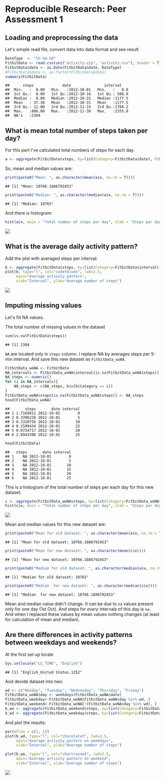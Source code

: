 # Reproducible Research: Peer Assessment 1


## Loading and preprocessing the data

Let's simple read file, convert data into data format  and see result.


```r
DateType  <- "%Y-%m-%d"
FitbitData <- read.csv(unz("activity.zip", "activity.csv"), header = T)
FitbitData$date <- as.Date(FitbitData$date, DateType)
#FitbitData$date <- as.factor(FitbitData$date)
summary(FitbitData)
```

```
##      steps             date               interval     
##  Min.   :  0.00   Min.   :2012-10-01   Min.   :   0.0  
##  1st Qu.:  0.00   1st Qu.:2012-10-16   1st Qu.: 588.8  
##  Median :  0.00   Median :2012-10-31   Median :1177.5  
##  Mean   : 37.38   Mean   :2012-10-31   Mean   :1177.5  
##  3rd Qu.: 12.00   3rd Qu.:2012-11-15   3rd Qu.:1766.2  
##  Max.   :806.00   Max.   :2012-11-30   Max.   :2355.0  
##  NA's   :2304
```


## What is mean total number of steps taken per day?

For this part I've calculated total numbers of steps for each day.

```r
a <- aggregate(FitbitData$steps, by=list(Category=FitbitData$date), FUN=sum)
```
So, mean and median values are:

```r
print(paste0("Mean: ", as.character(mean(a$x, na.rm = T))))
```

```
## [1] "Mean: 10766.1886792453"
```

```r
print(paste0("Median: ", as.character(median(a$x, na.rm = T))))
```

```
## [1] "Median: 10765"
```
And there is histogram:


```r
hist(a$x, main = "Total number of steps per day", xlab = "Steps per day", col = "cadetblue2")
```

![](PA1_template_files/figure-html/unnamed-chunk-4-1.png) 


## What is the average daily activity pattern?

Add the plot with averaged steps per interval:


```r
b <- aggregate(FitbitData$steps, by=list(Category=FitbitData$interval), FUN=mean, na.rm=TRUE)
plot(b, type="l", col="cadetblue4", lwd=2.5, 
     main="Average activity pattern", 
     xlab="Interval", ylab="Average number of steps")
```

![](PA1_template_files/figure-html/unnamed-chunk-5-1.png) 

## Imputing missing values
Let's fill NA values.

The total number of missing values in the dataset

```r
sum(is.na(FitbitData$steps))
```

```
## [1] 2304
```

```NA``` are located only in ```steps``` column. I replace NA by averages steps per 5-min interval. And save this new dataset as ```FitbitData_woNA```.



```r
FitbitData_woNA <- FitbitData
NA_intervals <- FitbitData_woNA$interval[is.na(FitbitData_woNA$steps)]
NA_steps <- numeric()
for (i in NA_intervals){
    NA_steps <- c(NA_steps, b$x[b$Category == i])
}
FitbitData_woNA$steps[is.na(FitbitData_woNA$steps)] <- NA_steps
head(FitbitData_woNA)
```

```
##       steps       date interval
## 1 1.7169811 2012-10-01        0
## 2 0.3396226 2012-10-01        5
## 3 0.1320755 2012-10-01       10
## 4 0.1509434 2012-10-01       15
## 5 0.0754717 2012-10-01       20
## 6 2.0943396 2012-10-01       25
```

```r
head(FitbitData)
```

```
##   steps       date interval
## 1    NA 2012-10-01        0
## 2    NA 2012-10-01        5
## 3    NA 2012-10-01       10
## 4    NA 2012-10-01       15
## 5    NA 2012-10-01       20
## 6    NA 2012-10-01       25
```
This is a histogram of the total number of steps per each day for this new dataset:


```r
c <- aggregate(FitbitData_woNA$steps, by=list(Category=FitbitData_woNA$date), FUN=sum)
hist(c$x, main = "Total number of steps per day", xlab = "Steps per day", col = "cadetblue2")
```

![](PA1_template_files/figure-html/unnamed-chunk-8-1.png) 

Mean and median values for this new dataset are:

```r
print(paste0("Mean for old dataset: ", as.character(mean(a$x, na.rm = T))))
```

```
## [1] "Mean for old dataset: 10766.1886792453"
```

```r
print(paste0("Mean for new dataset: ", as.character(mean(c$x))))
```

```
## [1] "Mean for new dataset: 10766.1886792453"
```

```r
print(paste0("Median for old dataset: ", as.character(median(a$x, na.rm = T))))
```

```
## [1] "Median for old dataset: 10765"
```

```r
print(paste0("Median  for new dataset: ", as.character(median(c$x))))
```

```
## [1] "Median  for new dataset: 10766.1886792453"
```

Mean and median value didn't change. It can be due to ```na``` values present only for one day (1st Oct). And steps for *every* intervals of this day is ```na```. And when I replaced these values by mean values nothing changes (at least for calculation of mean and median).

## Are there differences in activity patterns between weekdays and weekends?

At the first set up locale

```r
Sys.setlocale("LC_TIME", "English")
```

```
## [1] "English_United States.1252"
```

And devide dataset into two:


```r
wd <- c("Monday", "Tuesday", "Wednesday", "Thursday", "Friday")
FitbitData_woNA$day <- weekdays(FitbitData_woNA$date)
FitbitData_weekday<-FitbitData_woNA[FitbitData_woNA$day %in% wd, ]
FitbitData_weekend<-FitbitData_woNA[!(FitbitData_woNA$day %in% wd), ]
b_we <- aggregate(FitbitData_weekend$steps, by=list(Category=FitbitData_weekend$interval), FUN=mean)
b_wd <- aggregate(FitbitData_weekday$steps, by=list(Category=FitbitData_weekday$interval), FUN=mean)
```

And plot the results:

```r
par(mfrow = c(2, 1))
plot(b_wd, type="l", col="chocolate3", lwd=2.5, 
     main="Average activity pattern on weekdays", 
     xlab="Interval", ylab="Average number of steps")

plot(b_we, type="l", col="chartreuse4", lwd=2.5, 
     main="Average activity pattern on weekend", 
     xlab="Interval", ylab="Average number of steps")
```

![](PA1_template_files/figure-html/unnamed-chunk-12-1.png) 


